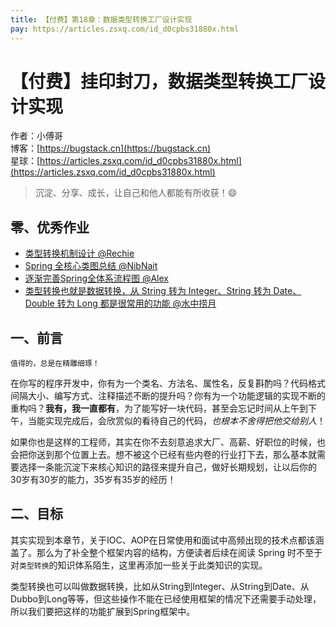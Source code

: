 ```yaml
---
title: 【付费】第18章：数据类型转换工厂设计实现
pay: https://articles.zsxq.com/id_d0cpbs31880x.html
---
```


# 【付费】挂印封刀，数据类型转换工厂设计实现

作者：小傅哥
<br/>博客：[https://bugstack.cn](https://bugstack.cn)
<br/>星球：[https://articles.zsxq.com/id_d0cpbs31880x.html](https://articles.zsxq.com/id_d0cpbs31880x.html)

> 沉淀、分享、成长，让自己和他人都能有所收获！😄

## 零、优秀作业

- [类型转换机制设计 @Rechie](https://t.zsxq.com/06jiAub2n)
- [Spring 全核心类图总结 @NibNait](https://t.zsxq.com/07vFe2vJ6)
- [逐渐完善Spring全体系流程图 @Alex](https://t.zsxq.com/08YsTAwMZ)
- [类型转换也就是数据转换，从 String 转为 Integer、String 转为 Date、Double 转为 Long 都是很常用的功能 @水中捞月](https://t.zsxq.com/09SaqdeaX)

## 一、前言

`值得的，总是在精雕细琢！`

在你写的程序开发中，你有为一个类名、方法名、属性名，反复斟酌吗？代码格式间隔大小、编写方式、注释描述不断的提升吗？你有为一个功能逻辑的实现不断的重构吗？**我有，我一直都有**，为了能写好一块代码，甚至会忘记时间从上午到下午，当能实现完成后，会欣赏似的看待自己的代码，*也根本不舍得把他交给别人*！

如果你也是这样的工程师，其实在你不去刻意追求大厂、高薪、好职位的时候，也会把你送到那个位置上去。想不被这个已经有些内卷的行业打下去，那么基本就需要选择一条能沉淀下来核心知识的路径来提升自己，做好长期规划，让以后你的30岁有30岁的能力，35岁有35岁的经历！

## 二、目标

其实实现到本章节，关于IOC、AOP在日常使用和面试中高频出现的技术点都该涵盖了。那么为了补全整个框架内容的结构，方便读者后续在阅读 Spring 时不至于对`类型转换`的知识体系陌生，这里再添加一些关于此类知识的实现。

类型转换也可以叫做数据转换，比如从String到Integer、从String到Date、从Dubbo到Long等等，但这些操作不能在已经使用框架的情况下还需要手动处理，所以我们要把这样的功能扩展到Spring框架中。